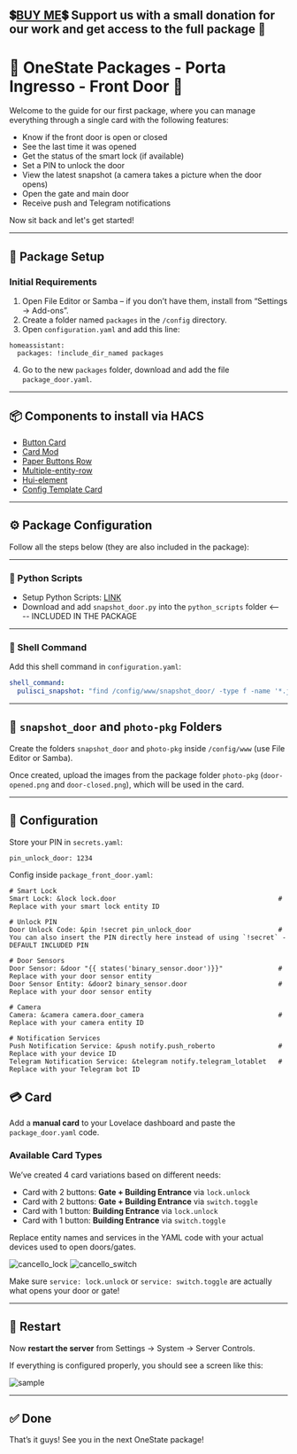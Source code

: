 ## 💲[BUY ME](https://stateforge.gumroad.com/l/PackagedoorIngresso?_gl=1*55npor*_ga*NjQxMDYzMS4xNzQ0NzE0NzIw*_ga_6LJN6D94N6*MTc0NDcxNDcxOS4xLjEuMTc0NDcxNTkzNi4wLjAuMA)💲 Support us with a small donation for our work and get access to the full package 🩷

# 🚪 OneState Packages - Porta Ingresso - Front Door 🚪

Welcome to the guide for our first package, where you can manage everything through a single card with the following features:

- Know if the front door is open or closed  
- See the last time it was opened  
- Get the status of the smart lock (if available)  
- Set a PIN to unlock the door  
- View the latest snapshot (a camera takes a picture when the door opens)  
- Open the gate and main door  
- Receive push and Telegram notifications  

Now sit back and let's get started!

---

## 🔧 Package Setup

### Initial Requirements

1. Open File Editor or Samba – if you don’t have them, install from “Settings → Add-ons”.
2. Create a folder named `packages` in the `/config` directory.
3. Open `configuration.yaml` and add this line:

```
homeassistant:
  packages: !include_dir_named packages
```

4. Go to the new `packages` folder, download and add the file `package_door.yaml`.

---

## 📦 Components to install via HACS

- [Button Card](https://github.com/custom-cards/button-card)
- [Card Mod](https://github.com/thomasloven/lovelace-card-mod) 
- [Paper Buttons Row](https://github.com/jcwillox/lovelace-paper-buttons-row)
- [Multiple-entity-row](https://github.com/benct/lovelace-multiple-entity-row)
- [Hui-element](https://github.com/thomasloven/lovelace-hui-element)
- [Config Template Card](https://github.com/iantrich/config-template-card)

---

## ⚙️ Package Configuration

Follow all the steps below (they are also included in the package):

---

### 🐍 Python Scripts

- Setup Python Scripts: [LINK](https://www.home-assistant.io/integrations/python_script/)
- Download and add `snapshot_door.py` into the `python_scripts` folder <---- INCLUDED IN THE PACKAGE

---

### 🐚 Shell Command

Add this shell command in `configuration.yaml`:

```yaml
shell_command:
  pulisci_snapshot: "find /config/www/snapshot_door/ -type f -name '*.jpg' -delete"
```

---

## 📁 `snapshot_door` and `photo-pkg` Folders

Create the folders `snapshot_door` and `photo-pkg` inside `/config/www` (use File Editor or Samba).

Once created, upload the images from the package folder `photo-pkg` (`door-opened.png` and `door-closed.png`), which will be used in the card.

---

## 🧠 Configuration

Store your PIN in `secrets.yaml`:

```
pin_unlock_door: 1234
```

Config inside `package_front_door.yaml`:
```
# Smart Lock
Smart Lock: &lock lock.door                                         # Replace with your smart lock entity ID

# Unlock PIN
Door Unlock Code: &pin !secret pin_unlock_door                      # You can also insert the PIN directly here instead of using `!secret` - DEFAULT INCLUDED PIN

# Door Sensors
Door Sensor: &door "{{ states('binary_sensor.door')}}"              # Replace with your door sensor entity
Door Sensor Entity: &door2 binary_sensor.door                       # Replace with your door sensor entity

# Camera
Camera: &camera camera.door_camera                                  # Replace with your camera entity ID

# Notification Services
Push Notification Service: &push notify.push_roberto                # Replace with your device ID
Telegram Notification Service: &telegram notify.telegram_lotablet   # Replace with your Telegram bot ID
```

## 💳 Card

Add a **manual card** to your Lovelace dashboard and paste the `package_door.yaml` code.

### Available Card Types

We’ve created 4 card variations based on different needs:

- Card with 2 buttons: **Gate + Building Entrance** via `lock.unlock`
- Card with 2 buttons: **Gate + Building Entrance** via `switch.toggle` 
- Card with 1 button: **Building Entrance** via `lock.unlock` 
- Card with 1 button: **Building Entrance** via `switch.toggle`

Replace entity names and services in the YAML code with your actual devices used to open doors/gates.

![cancello_lock](https://github.com/OneStatePackages/ha-package-door-ingresso/blob/main/samples/cancello_lock.gif) 
![cancello_switch](https://github.com/OneStatePackages/ha-package-door-ingresso/blob/main/samples/cancello_switch.gif)

Make sure `service: lock.unlock` or `service: switch.toggle` are actually what opens your door or gate!

---

## 🔄 Restart

Now **restart the server** from Settings → System → Server Controls.

If everything is configured properly, you should see a screen like this:

![sample](https://github.com/OneStatePackages/ha-package-door-ingresso/blob/main/samples/sample.gif)

---

## ✅ Done

That’s it guys! See you in the next OneState package!
